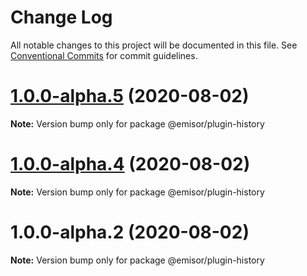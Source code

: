 # Change Log

All notable changes to this project will be documented in this file.
See [Conventional Commits](https://conventionalcommits.org) for commit guidelines.

# [1.0.0-alpha.5](https://github.com/vpjs/emisor/compare/v1.0.0-alpha.4...v1.0.0-alpha.5) (2020-08-02)

**Note:** Version bump only for package @emisor/plugin-history





# [1.0.0-alpha.4](https://github.com/vpjs/emisor/compare/v1.0.0-alpha.2...v1.0.0-alpha.4) (2020-08-02)

**Note:** Version bump only for package @emisor/plugin-history





# 1.0.0-alpha.2 (2020-08-02)

**Note:** Version bump only for package @emisor/plugin-history
